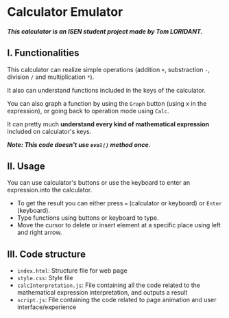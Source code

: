 # Calculator Emulator

#### *This calculator is an ISEN student project made by Tom LORIDANT.*

## I. Functionalities

This calculator can realize simple operations (addition `+`, substraction `-`, division `/` and multiplication `*`).  

It also can understand functions included in the keys of the calculator.  

You can also graph a function by using the `Graph` button (using x in the expression), or going back to operation mode using `Calc`.  

It can pretty much **understand every kind of mathematical expression** included on calculator's keys.

***Note: This code doesn't use `eval()` method once.***


## II. Usage

You can use calculator's buttons or use the keyboard to enter an expression.into the calculator.  

- To get the result you can either press `=` (calculator or keyboard) or `Enter` (keyboard).
- Type functions using buttons or keyboard to type.
- Move the cursor to delete or insert element at a specific place using left and right arrow.

## III. Code structure

- `index.html`: Structure file for web page
- `style.css`: Style file
- `calcInterpretation.js`: File containing all the code related to the mathematical expression interpretation, and outputs a result
- `script.js`: File containing the code related to page animation and user interface/experience